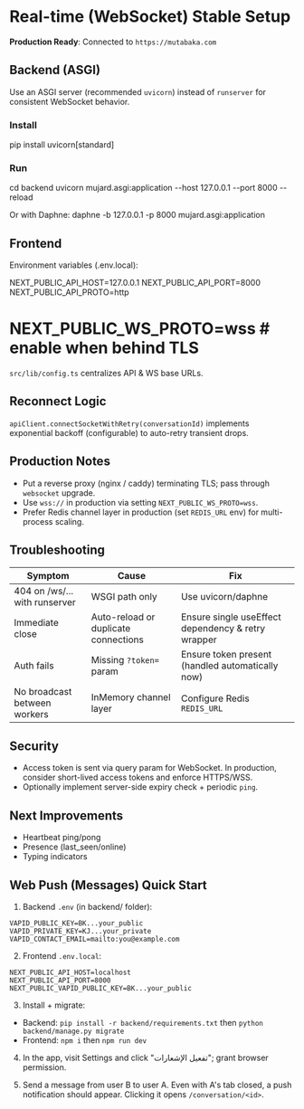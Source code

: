 # Real-time (WebSocket) Stable Setup

**Production Ready**: Connected to `https://mutabaka.com`

## Backend (ASGI)
Use an ASGI server (recommended `uvicorn`) instead of `runserver` for consistent WebSocket behavior.

### Install
pip install uvicorn[standard]

### Run
cd backend
uvicorn mujard.asgi:application --host 127.0.0.1 --port 8000 --reload

Or with Daphne:
daphne -b 127.0.0.1 -p 8000 mujard.asgi:application

## Frontend
Environment variables (.env.local):

NEXT_PUBLIC_API_HOST=127.0.0.1
NEXT_PUBLIC_API_PORT=8000
NEXT_PUBLIC_API_PROTO=http
# NEXT_PUBLIC_WS_PROTO=wss  # enable when behind TLS

`src/lib/config.ts` centralizes API & WS base URLs.

## Reconnect Logic
`apiClient.connectSocketWithRetry(conversationId)` implements exponential backoff (configurable) to auto-retry transient drops.

## Production Notes
- Put a reverse proxy (nginx / caddy) terminating TLS; pass through `websocket` upgrade.
- Use `wss://` in production via setting `NEXT_PUBLIC_WS_PROTO=wss`.
- Prefer Redis channel layer in production (set `REDIS_URL` env) for multi-process scaling.

## Troubleshooting
| Symptom | Cause | Fix |
| ------- | ----- | --- |
| 404 on /ws/... with runserver | WSGI path only | Use uvicorn/daphne |
| Immediate close | Auto-reload or duplicate connections | Ensure single useEffect dependency & retry wrapper |
| Auth fails | Missing `?token=` param | Ensure token present (handled automatically now) |
| No broadcast between workers | InMemory channel layer | Configure Redis `REDIS_URL` |

## Security
- Access token is sent via query param for WebSocket. In production, consider short-lived access tokens and enforce HTTPS/WSS.
- Optionally implement server-side expiry check + periodic `ping`.

## Next Improvements
- Heartbeat ping/pong
- Presence (last_seen/online)
- Typing indicators

## Web Push (Messages) Quick Start

1) Backend `.env` (in backend/ folder):

```
VAPID_PUBLIC_KEY=BK...your_public
VAPID_PRIVATE_KEY=KJ...your_private
VAPID_CONTACT_EMAIL=mailto:you@example.com
```

2) Frontend `.env.local`:

```
NEXT_PUBLIC_API_HOST=localhost
NEXT_PUBLIC_API_PORT=8000
NEXT_PUBLIC_VAPID_PUBLIC_KEY=BK...your_public
```

3) Install + migrate:
- Backend: `pip install -r backend/requirements.txt` then `python backend/manage.py migrate`
- Frontend: `npm i` then `npm run dev`

4) In the app, visit Settings and click "تفعيل الإشعارات"; grant browser permission.

5) Send a message from user B to user A. Even with A's tab closed, a push notification should appear. Clicking it opens `/conversation/<id>`.
